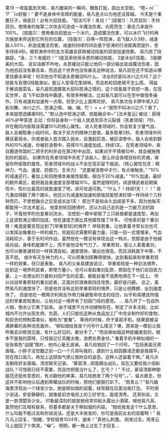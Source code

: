 第19
	一夜氤氲到天明...
	易凡醒来的一瞬间，鲤鱼打挺，跳出太空舱。
	“嗯~ o(*￣▽￣*)o舒服！”
	要不是身体中澎拜的能量，易凡差点以为他还没穿越。
	今天是个重要日子，保底日！必有大招技能。
	“窃法巧手！发动！”
    [技能1]：凡灵双剑：手持双剑，使用者的每第二次攻击可造成一半魔法伤害。向死而生：暴击几率提升100%。
    [技能2]：使用者向前放出一个冰爪，造成魔法伤害，可以冰爪飞行时再次施放来传送到它所在的位置。
    [技能3]：召唤一阵怒涛，击飞敌人0.5秒，减速敌人50%，并造成魔法伤害。减速的持续时间会基于怒涛的行进距离而提升，至多持续4秒。被怒涛命中的友方英雄会获取被动技能的双倍加速效果。
	易凡挠了挠脑袋，“淦，三个发瘟的！”
	1是亚索他哥永恩的被动技能，
	2是冰女E技能，
	3是娜美的大招。
	说实话都不咋地，永恩被动只能让他的一部分输出变成魔法伤害，因为他目前没有暴击率，而且这个世界也没有暴击这种说法，易凡现在还不知道从哪里找暴击率呢！何况他也不知道永恩被动叫什么。
	冰女的E是叫冰川之爪吗？这个技能与盲僧Q技能类似，能让人变得花里胡哨，而且和轮回绝境不怎么搭。
	得益于解说报菜名，易凡是知道娜美大招叫怒涛之啸的，这个技能属于软控一类，在现实世界，击飞不如游戏中霸道，有很多种解法，比如易凡就可以在空中做很多操作。只有减速和加速有一点用。但至少比上面两坨好。
	易凡依次往卡牌中填入幻影剑舞、冰川之爪、怒涛之啸。
	嘣、嘣、叮！
	× × √
	“居然不叫冰川之爪？算了，本来就想选娜美R的。”
	“默认选中怒涛之啸，技能融合中~”
	[法术星云]
    被动：获得40%护甲穿透
    主动：你将自身和一个敌人放逐至异次元裂缝（死者领域）7秒，并在期间内偷取该英雄10%的核心属性。
    进入死者领域时，你会恢复少量气血，敌人会被眩晕小段时间，取决于双方的精神力差值，最多眩晕2秒。
    死者领域中间横亘着弱水，你或者敌人首次踏入弱水，会激起巨浪，被巨浪卷中，敌人会收到额外的10%减速，你被巨浪卷中，获得10%速度加成，持续1天。
    在死者领域中，来自霸道帝国的二把手的利斧会在第2秒中出现，如果对手不慎被勾中，就会被拖拽到你的面前。
    如果你在死者领域中杀死了该敌人，那么你会吞噬目标的灵魂，保留你所偷取的属性，死者领域中的战斗不会在现实留下痕迹。（核心属性包含：精神力、气血、速度、防御力、生命力）
    “还要被浪卷中才行，有点难触发。”
    “10%的减速还行，叠加上轮回绝境本身属性偷取，相当于20%减速。”
    “10%加速，最好的额外乘区，能把我自身速度全部增幅10%，虽然是限时的，讲道理武者前期属性中，性价比最高的就是速度了吧，进可攻退可跑。”
    “什么？！持续1天！！！”
    易凡激动得翻了两个跟头，他还以为减速和加速和原版技能怒涛巨啸一样持续个几秒钟而已，不曾想融合之后变成长达1天！
    那岂不是和永久加成差不多，因为他每天都能用一次法术星云。
    他拿到轮回绝境时，还以为自己走的是一力破万法的路子，毕竟他学的也是重剑流派，
    没想到一模中偷取了三只妖兽都是速度型，再加上这波怒涛之啸的加成，他在速度方面比其他属性强了许多。
    可他拿的是个重剑呀！难道是要变现达到了[举重若轻]的境界？
    举轻若重，让他拿着寻常长剑也可以发挥出像重剑一样的威力，但是招式需要积蓄力量，只能一招一式慢慢来，气血消耗较少，善于长时间作战，虽然他在一模没有体现出这一特点，但那是由于他越级对战，身体机能跟不上，而不是他没有气力了。
    举重若轻，能让人拿着重剑，也可以像普通轻剑一样挥洒自如，速度很快，输出也很高，而且消耗属于中等，不高不低。
	或许有天生神力的人，可以把重剑挥舞得很快，达到看起来和举重若轻一样的效果，但只是表象。
	易凡的父亲易建连说过，
	举重若轻是一种剑法境界，达到这一境界的武者，即使力量小，也可以拿起重剑乱砍，原因在于他们会回收力量，上一击使出的力量和对招产生的反震，都能丝毫不浪费地用在下一招上。
	所以对战举重若轻的重剑武者，正面对抗很难抵挡住攻势，最好是闪避。
	总之，虽然易凡的速度快了，但是他并没有达到举重若轻的境界，只是让他腾挪、出剑速度快了。
	但是他在一模两次利用反作用力躲避致命攻击的经历，似乎和易建连所描述的举重若轻类似，让他对这一境界有了初窥门径的感觉。
    ...
    易凡开了一包自热火锅，倒水让它煮了起来。
    由于城里不允许动植物存在，制定了许多法规，比如城内不允许出现生肉、生蔬，人们只能吃这种从食品加工厂中完全制作好的食物，和前世的预制菜类似，被称为“套餐”。
    等待的时候，终于拿起手机，结果就被溢满屏幕的各种消息轰炸。
    “柳如烟给我发个问号什么情况？噢，原来是一模前让我昨晚去训练馆见面，有什么好见的，都分手了。”
    “而且柳如烟这种妩媚类型的，根本不是我的菜呀，只怪我记忆苏醒太晚，浪费处男身份。”
    看着手机中柳如烟的一张张紫色“战服”图片，他内心毫无波澜。
    易凡给她回了一个问号。
    “包括表面兄弟唐福，小胖子没觉醒之前一口一个凡哥叫我的，遇到什么校园霸凌还都是我摆平，现在改口易凡，再加上这颐指气使让我附会的姿态，这种人还留着干嘛。”
    易凡点击删除好友唐福，清空聊天记录。
	“慕容清...把我踢出战队，现在又要给我介绍新战队？可惜我已经不需要，而且你把我当什么了，乞丐？！”
	不过，慕容清那种御姐范还挺有意思的，有点戳他的审美，易凡给她发了两个句号“。。”，留点悬念，但这并不影响他以后遇到荣耀战队的时候，把他们狠狠打趴下。
	“周青云？”易凡脑海里浮现出一个绿发少女，她是柳如烟的闺蜜，经常跟在后面当电灯泡。
	平时很少说话，安安静静的，就像是前世电视上的三好学生，面庞清秀。
	还真别说，又是一款清楚系少女。
	印象最深刻的就是她经常仰起头露出小酒窝，喊他易凡哥。
	虽然他们互相有联系，但基本都是关于柳如烟的内容。
	“她给我发这个什么意思，什么叫能不能过去和你说说话，还是大半夜发的，你可是我前女友的闺蜜啊！”
	易凡马上回复，“刚醒，学校宿舍1024号，速来！”真他么刺激。
	刚发过去，周青云马上就回了个笑哭，“😂”。
	明明，都一晚上过去了才回复...
	
	
	
	